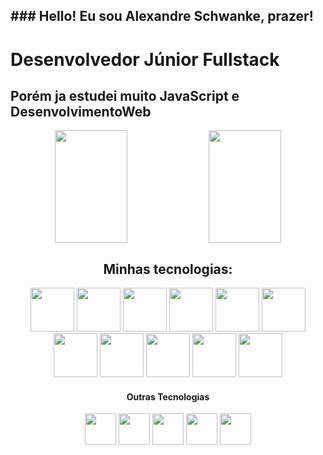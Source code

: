 <h2 color="orange">### Hello! Eu sou Alexandre Schwanke, prazer!</h2>

# Desenvolvedor Júnior Fullstack

## Porém ja estudei muito JavaScript e DesenvolvimentoWeb

<div align="center">
  <img align="center" width="48%" height="180em" display="inline" src="https://github-readme-stats.vercel.app/api?username=AlexSchwC&show_icons=true&theme=slateorange">
  <img align="center" width="48%" height="180em" display="inline" src="https://github-readme-stats.vercel.app/api/top-langs/?username=AlexSchwC&layout=compact&theme=slateorange">
</div>

##

<h2 align="center">Minhas tecnologias:</h2>
<div align="center">
  <img width="70rem" src="https://cdn.jsdelivr.net/gh/devicons/devicon/icons/csharp/csharp-original.svg" />
  <img width="70rem" src="https://cdn.jsdelivr.net/gh/devicons/devicon/icons/dot-net/dot-net-original-wordmark.svg" />
  <img width="70rem" src="https://cdn.jsdelivr.net/gh/devicons/devicon/icons/html5/html5-original.svg" />
  <img width="70rem" src="https://cdn.jsdelivr.net/gh/devicons/devicon/icons/css3/css3-original.svg" />
  <img width="70rem" src="https://cdn.jsdelivr.net/gh/devicons/devicon/icons/bootstrap/bootstrap-original.svg" />
  <img width="70rem" src="https://cdn.jsdelivr.net/gh/devicons/devicon/icons/javascript/javascript-original.svg" />
  <img width="70rem" src="https://cdn.jsdelivr.net/gh/devicons/devicon/icons/spring/spring-original.svg" />
  <img width="70rem" src="https://cdn.jsdelivr.net/gh/devicons/devicon/icons/angularjs/angularjs-original.svg" />
  <img width="70rem" src="https://cdn.jsdelivr.net/gh/devicons/devicon/icons/git/git-original.svg" />
  <img width="70rem" src="https://cdn.jsdelivr.net/gh/devicons/devicon/icons/mysql/mysql-original-wordmark.svg" />
  <img width="70rem" src="https://cdn.jsdelivr.net/gh/devicons/devicon/icons/microsoftsqlserver/microsoftsqlserver-plain.svg" />
</div>

<div align="center">
  <h4 align="center">Outras Tecnologias</h4>
  <img width="50" src="https://cdn.jsdelivr.net/gh/devicons/devicon/icons/photoshop/photoshop-line.svg" />
  <img width="50" src="https://cdn.jsdelivr.net/gh/devicons/devicon/icons/jquery/jquery-original-wordmark.svg" />
  <img width="50rem" src="https://cdn.jsdelivr.net/gh/devicons/devicon/icons/nodejs/nodejs-original.svg" />
  <img width="50rem" src="https://cdn.jsdelivr.net/gh/devicons/devicon/icons/express/express-original.svg" />
  
  <img width="50rem" src="https://cdn.jsdelivr.net/gh/devicons/devicon/icons/sass/sass-original.svg" />
</div>

##

<!--
**AlexSchwC/AlexSchwC** is a ✨ _special_ ✨ repository because its `README.md` (this file) appears on your GitHub profile.

Here are some ideas to get you started:

- 🔭 I’m currently working on ...
- 🌱 I’m currently learning ...
- 👯 I’m looking to collaborate on ...
- 🤔 I’m looking for help with ...
- 💬 Ask me about ...
- 📫 How to reach me: ...
- 😄 Pronouns: ...
- ⚡ Fun fact: ...
-->
